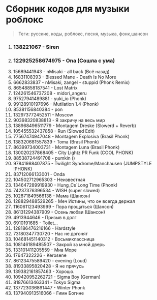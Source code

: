 # Сборник кодов для музыки роблокс 

>Теги: русские, коды, роблокс, песня, музыка, фонк,шансон

1. ### 138221067 - Siren
2. ### 122925258674975 - Ona (Сошла с ума)
3. 15689441943 - nMisaki - all back (Всё назад)
4. 16831108393 - Blessed Mane - Death Is No More
5. 6662833837 - nMisaki, zangel - stuppid (Phonk Remix)
6. 86548858187541 - Lost Matrix
7. 124261546737208 - midori_angeru
8. 97527941489881 - yuki_io (Phonk)
9. 99128910197696 - Mutilation 1.4 (Phonk)
10. 85381156840384 - pon
11. 132973772452511 - Moscow
12. 90398320838813 - Я закричу на весь мир
13. 138968496511779 - Montagem Dreske (Slowerd + Reverb)
14. 105455532437858 - Run (Slowed Edit)
15. 77567474947048 - Montagem Explosiva (Brasil Phonk)
16. 138320681557839 - Toma (Brasil Phonk)
17. 86399734003731 - Montagem Luna (Brasil Phonk)
18. 130020237868405 - City Lightz PR Funk (COOL PHONK)
19. 88538724491708 - pumkin ()
20. 97841988407875 - Twilight Syndrome/Manchausen (JUMPSTYLE !PHONK)
21. 83712066133001 - Onda
22. 104502712965303 - Неизвестная
23. 134647289919930 - Hung_Cs`Long Time (Phonk)
24. 74237376396534 - WISH (super slowed)
25. 102871849566138 - Мама (Шансон)
26. 128829488529265 - Меч Истины, что он всегда держал
27. 116061123493999 - Пора прощаться (Шансон)
28. 86131294387909 - Осень любви (Шансон)
29. 4913944646 - Призыв в долг
30. 6910191685 - Toilet...
31. 128186476216166 - Hardstyle
32. 73180347730720 - Нас не догонят
33. 104681451140312 - Восьмиклассница
34. 108146189485507 - Закрой за мной дверь
35. 133101411205559 - Миа Море
36. 17647322226 - Kerosene
37. 86123475589420 - evening (Loud)
38. 81933895820428 - Я не прячусь
39. 139382161857463 - Хорошо.
40. 109420952262721 - Sigma Boy (German)
41. 81876613463341 - Tokyo Sigma
42. 137723036891447 - Winter Phonk
43. 137940913516066 - Гимн Богине